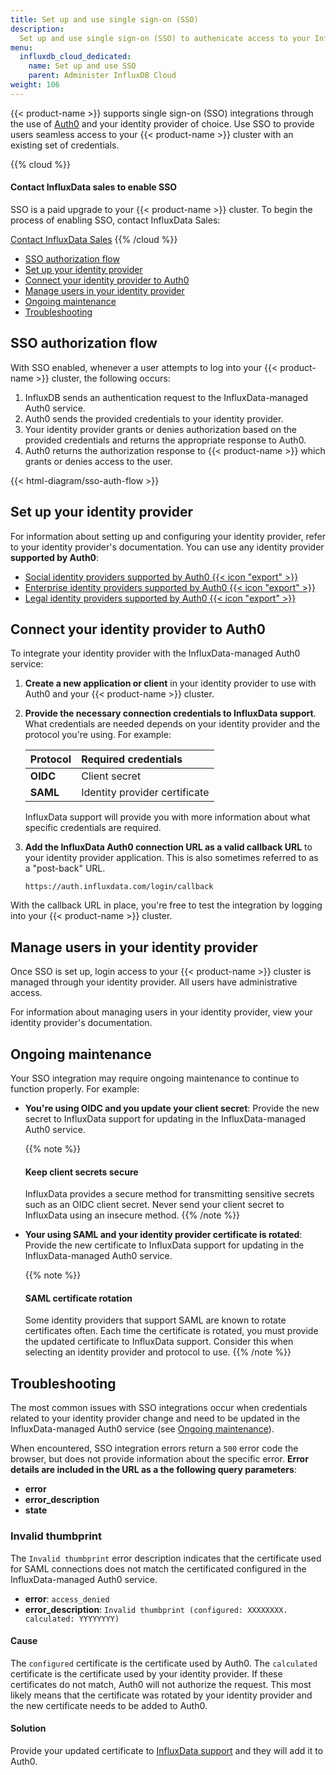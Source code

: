 ```yaml
---
title: Set up and use single sign-on (SSO)
description:
  Set up and use single sign-on (SSO) to authenicate access to your InfluxDB Cluster.
menu:
  influxdb_cloud_dedicated:
    name: Set up and use SSO
    parent: Administer InfluxDB Cloud
weight: 106
---
```


{{< product-name >}} supports single sign-on (SSO) integrations through the use
of [Auth0](https://auth0.com) and your identity provider of choice.
Use SSO to provide users seamless access to your {{< product-name >}} cluster
with an existing set of credentials. 

{{% cloud %}}
#### Contact InfluxData sales to enable SSO

SSO is a paid upgrade to your {{< product-name >}} cluster.
To begin the process of enabling SSO, contact InfluxData Sales:

<a class="btn" href="https://www.influxdata.com/contact-sales/">Contact InfluxData Sales</a>
{{% /cloud %}}

- [SSO authorization flow](#sso-authorization-flow)
- [Set up your identity provider](#set-up-your-identity-provider)
- [Connect your identity provider to Auth0](#connect-your-identity-provider-to-auth0)
- [Manage users in your identity provider](#manage-users-in-your-identity-provider)
- [Ongoing maintenance](#ongoing-maintenance)
- [Troubleshooting](#troubleshooting)

## SSO authorization flow

With SSO enabled, whenever a user attempts to log into your {{< product-name >}}
cluster, the following occurs:

1.  InfluxDB sends an authentication request to the InfluxData-managed Auth0 service.
2.  Auth0 sends the provided credentials to your identity provider.
3.  Your identity provider grants or denies authorization based on the provided
    credentials and returns the appropriate response to Auth0.
4.  Auth0 returns the authorization response to {{< product-name >}} which grants
    or denies access to the user.

{{< html-diagram/sso-auth-flow >}}

## Set up your identity provider

For information about setting up and configuring your identity provider, refer
to your identity provider's documentation.
You can use any identity provider **supported by Auth0**:

- [Social identity providers supported by Auth0 {{< icon "export" >}}](https://auth0.com/docs/authenticate/identity-providers/social-identity-providers)
- [Enterprise identity providers supported by Auth0 {{< icon "export" >}}](https://auth0.com/docs/authenticate/identity-providers/enterprise-identity-providers)
- [Legal identity providers supported by Auth0 {{< icon "export" >}}](https://auth0.com/docs/authenticate/identity-providers/enterprise-identity-providers)

## Connect your identity provider to Auth0

To integrate your identity provider with the InfluxData-managed Auth0 service:

1.  **Create a new application or client** in your identity provider to use with
    Auth0 and your {{< product-name >}} cluster.

2.  **Provide the necessary connection credentials to InfluxData support**.
    What credentials are needed depends on your identity provider and the
    protocol you're using. For example:

    | Protocol | Required credentials          |
    | :------- | :---------------------------- |
    | **OIDC** | Client secret                 |
    | **SAML** | Identity provider certificate |

    InfluxData support will provide you with more information about what specific
    credentials are required.

3. **Add the InfluxData Auth0 connection URL as a valid callback URL** to your
    identity provider application. This is also sometimes referred to as a
    "post-back" URL.
    
    ```
    https://auth.influxdata.com/login/callback
    ```

With the callback URL in place, you're free to test the integration by logging
into your {{< product-name >}} cluster.

## Manage users in your identity provider

Once SSO is set up, login access to your {{< product-name >}} cluster is managed
through your identity provider. All users have administrative access.

For information about managing users in your identity provider, view your
identity provider's documentation.

## Ongoing maintenance

Your SSO integration may require ongoing maintenance to continue to function
properly. For example:

- **You're using OIDC and you update your client secret**: Provide the
  new secret to InfluxData support for updating in the InfluxData-managed Auth0
  service.

  {{% note %}}
  #### Keep client secrets secure

  InfluxData provides a secure method for transmitting sensitive secrets such as
  an OIDC client secret. Never send your client secret to InfluxData using an
  insecure method.
  {{% /note %}}

- **Your using SAML and your identity provider certificate is rotated**:
  Provide the new certificate to InfluxData support for updating in the
  InfluxData-managed Auth0 service.

  {{% note %}}
  #### SAML certificate rotation

  Some identity providers that support SAML are known to rotate certificates often.
  Each time the certificate is rotated, you must provide the updated certificate
  to InfluxData support. Consider this when selecting an identity provider and
  protocol to use.
  {{% /note %}}

## Troubleshooting

The most common issues with SSO integrations occur when credentials related to
your identity provider change and need to be updated in the InfluxData-managed
Auth0 service (see [Ongoing maintenance](#ongoing-maintenance)).

When encountered, SSO integration errors return a `500` error code the browser,
but does not provide information about the specific error.
**Error details are included in the URL as a the following query parameters**:

- **error**
- **error_description**
- **state**

### Invalid thumbprint

The `Invalid thumbprint` error description indicates that the certificate used
for SAML connections does not match the certificated configured in the
InfluxData-managed Auth0 service.

- **error**: `access_denied`
- **error_description**: `Invalid thumbprint (configured: XXXXXXXX.
  calculated: YYYYYYYY)`

#### Cause

The `configured` certificate is the certificate used by Auth0.
The `calculated` certificate is the certificate used by your identity provider.
If these certificates do not match, Auth0 will not authorize the request.
This most likely means that the certificate was rotated by your identity
provider and the new certificate needs to be added to Auth0.

#### Solution

Provide your updated certificate to [InfluxData support](https://support.influxdata.com)
and they will add it to Auth0.
